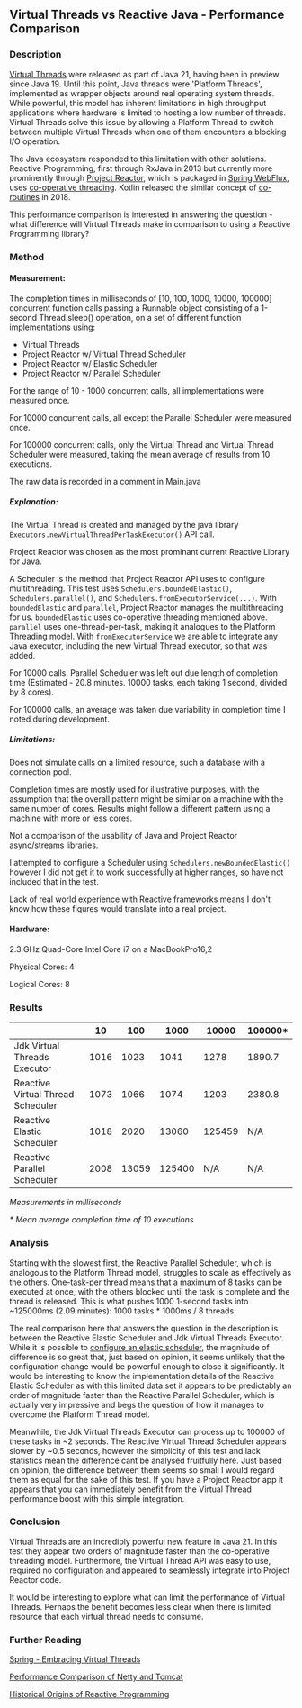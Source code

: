 ## Virtual Threads vs Reactive Java - Performance Comparison

### Description

[Virtual Threads](https://docs.oracle.com/en/java/javase/21/core/virtual-threads.html#GUID-DC4306FC-D6C1-4BCC-AECE-48C32C1A8DAA)
were released as part of Java 21, having been in preview since Java 19. Until this point, Java threads were 'Platform Threads', 
implemented as wrapper objects around real operating system threads. While powerful, this model has inherent limitations 
in high throughput applications where hardware is limited to hosting a low number of threads. Virtual Threads solve this 
issue by allowing a Platform Thread to switch between multiple Virtual Threads when one of them encounters a blocking 
I/O operation. 

The Java ecosystem responded to this limitation with other solutions. Reactive Programming, first through RxJava in 2013 
but currently more prominently through [Project Reactor](https://projectreactor.io/), which is packaged in 
[Spring WebFlux](https://docs.spring.io/spring-framework/reference/web/webflux.html), uses 
[co-operative threading](https://luminousmen.com/post/asynchronous-programming-cooperative-multitasking).
Kotlin released the similar concept of [co-routines](https://kotlinlang.org/docs/coroutines-guide.html#table-of-contents) 
in 2018.

This performance comparison is interested in answering the question - what difference will Virtual Threads make in 
comparison to using a Reactive Programming library?

### Method

#### Measurement:
The completion times in milliseconds of [10, 100, 1000, 10000, 100000] concurrent function calls passing a Runnable object consisting of a 1-second 
Thread.sleep() operation, on a set of different function implementations using:
- Virtual Threads
- Project Reactor w/ Virtual Thread Scheduler
- Project Reactor w/ Elastic Scheduler 
- Project Reactor w/ Parallel Scheduler

For the range of 10 - 1000 concurrent calls, all implementations were measured once. 

For 10000 concurrent calls, all except the Parallel Scheduler were measured once.

For 100000 concurrent calls, only the Virtual Thread and Virtual Thread Scheduler were measured, taking the mean 
average of results from 10 executions. 

The raw data is recorded in a comment in Main.java

##### Explanation:
The Virtual Thread is created and managed by the java library `Executors.newVirtualThreadPerTaskExecutor()` API call.

Project Reactor was chosen as the most prominant current Reactive Library for Java.

A Scheduler is the method that Project Reactor API uses to configure multithreading. This test uses 
`Schedulers.boundedElastic()`, `Schedulers.parallel()`, and `Schedulers.fromExecutorService(...)`.
With `boundedElastic` and `parallel`, Project Reactor manages the multithreading for us. `boundedElastic` uses co-operative 
threading mentioned above. `parallel` uses one-thread-per-task, making it analogues to the Platform Threading model.
With `fromExecutorService` we are able to integrate any Java executor, including the new Virtual Thread executor, 
so that was added. 

For 10000 calls, Parallel Scheduler was left out due length of completion time (Estimated - 20.8 minutes. 10000 tasks, 
each taking 1 second, divided by 8 cores).

For 100000 calls, an average was taken due variability in completion time I noted during development.

##### Limitations:
Does not simulate calls on a limited resource, such a database with a connection pool. 

Completion times are mostly used for illustrative purposes, with the assumption that the overall pattern might be similar
on a machine with the same number of cores. Results might follow a different pattern using a machine with more or less cores.

Not a comparison of the usability of Java and Project Reactor async/streams libraries.

I attempted to configure a Scheduler using `Schedulers.newBoundedElastic()` however I did not get it to work
successfully at higher ranges, so have not included that in the test.

Lack of real world experience with Reactive frameworks means I don't know how these figures would translate 
into a real project.

#### Hardware: 
2.3 GHz Quad-Core Intel Core i7 on a MacBookPro16,2

Physical Cores: 4

Logical Cores: 8

### Results

|                                   | 10   | 100   | 1000   | 10000  | 100000\* |
| --------------------------------- | ---- | ----- | ------ | ------ |-----------|
| Jdk Virtual Threads Executor      | 1016 | 1023  | 1041   | 1278   | 1890.7    |
| Reactive Virtual Thread Scheduler | 1073 | 1066  | 1074   | 1203   | 2380.8    |
| Reactive Elastic Scheduler        | 1018 | 2020  | 13060  | 125459 | N/A       |
| Reactive Parallel Scheduler       | 2008 | 13059 | 125400 | N/A    | N/A       |

_Measurements in milliseconds_

_\* Mean average completion time of 10 executions_

### Analysis

Starting with the slowest first, the Reactive Parallel Scheduler, which is analogous to the Platform Thread model, 
struggles to scale as effectively as the others. One-task-per thread means that a maximum of 8 tasks can be executed at 
once, with the others blocked until the task is complete and the thread is released. This is what pushes 1000 1-second 
tasks into ~125000ms (2.09 minutes): 1000 tasks * 1000ms / 8 threads

The real comparison here that answers the question in the description is between the Reactive Elastic Scheduler 
and Jdk Virtual Threads Executor. While it is possible to 
[configure an elastic scheduler](https://projectreactor.io/docs/core/release/api/reactor/core/scheduler/Schedulers.html#newBoundedElastic-int-int-java.lang.String-),
the magnitude of difference is so great that, just based on opinion, it seems unlikely that 
the configuration change would be powerful enough to close it significantly. It would be interesting to know the
implementation details of the Reactive Elastic Scheduler as with this limited data set it appears to be predictably an 
order of magnitude faster than the Reactive Parallel Scheduler, which is actually very impressive and begs the question 
of how it manages to overcome the Platform Thread model. 

Meanwhile, the Jdk Virtual Threads Executor can process up to 100000 of these tasks in ~2 seconds. 
The Reactive Virtual Thread Scheduler appears slower by ~0.5 seconds, however the simplicity of this test and lack 
statistics mean the difference cant be analysed fruitfully here. Just based on opinion, the difference between them 
seems so small I would regard them as equal for the sake of this test. If you have a Project Reactor 
app it appears that you can immediately benefit from the Virtual Thread performance boost with this simple integration.

### Conclusion

Virtual Threads are an incredibly powerful new feature in Java 21. In this test they appear two orders of magnitude 
faster than the co-operative threading model. Furthermore, the Virtual Thread API was easy to use, required no 
configuration and appeared to seamlessly integrate into Project Reactor code.   

It would be interesting to explore what can limit the performance of Virtual Threads. Perhaps the benefit becomes less 
clear when there is limited resource that each virtual thread needs to consume.

### Further Reading

[Spring - Embracing Virtual Threads](https://spring.io/blog/2022/10/11/embracing-virtual-threads)

[Performance Comparison of Netty and Tomcat](https://medium.com/@skhatri.dev/springboot-performance-testing-various-embedded-web-servers-7d460bbfdb1b)

[Historical Origins of Reactive Programming](https://subscription.packtpub.com/book/programming/9781787284951/2/ch02lvl1sec09/brief-history-of-reactive-libraries)
